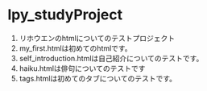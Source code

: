 # lpy_studyProject
1. リホウエンのhtmlについてのテストプロジェクト
2. my_first.htmlは初めてのhtmlです。
3. self_introduction.htmlは自己紹介についてのテストです。
4. haiku.htmlは俳句についてのテストです
5. tags.htmlは初めてのタブについてのテストです。
